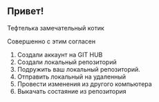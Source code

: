 ## Привет!

Тефтелька замечательный котик

Совершенно с этим согласен

1. Создали аккаунт на GIT HUB
2. Создали локальный репозиторий
3. Подружить ваш локальный репозиторий.
4. Отправить локальный на удаленный
5. Провести изменения из другого компьютера
6. Выкачать состаяние из репозитория